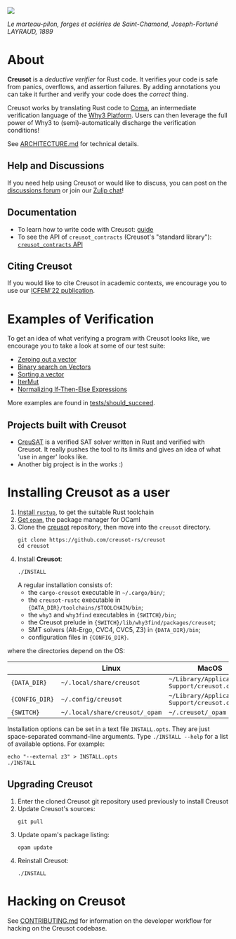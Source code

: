 ![](/static/marteau.jpg)

*Le marteau-pilon, forges et aciéries de Saint-Chamond, Joseph-Fortuné LAYRAUD, 1889*

# About

**Creusot** is a *deductive verifier* for Rust code. It verifies your code is safe from panics, overflows, and assertion failures. By adding annotations you can take it further and verify your code does the *correct* thing.

Creusot works by translating Rust code to [Coma](https://coma.paulpatault.fr/), an intermediate verification language of the [Why3 Platform](https://www.why3.org). Users can then leverage the full power of Why3 to (semi)-automatically discharge the verification conditions!

See [ARCHITECTURE.md](ARCHITECTURE.md) for technical details.

## Help and Discussions

If you need help using Creusot or would like to discuss, you can post on the [discussions forum](https://github.com/creusot-rs/creusot/discussions) or join our [Zulip chat](https://why3.zulipchat.com/#narrow/stream/341707-creusot)!

## Documentation

- To learn how to write code with Creusot: [guide](https://creusot-rs.github.io/creusot/guide)
- To see the API of `creusot_contracts` (Creusot's "standard library"): [`creusot_contracts` API](https://creusot-rs.github.io/creusot/doc/creusot_contracts)

## Citing Creusot

If you would like to cite Creusot in academic contexts, we encourage you to use our [ICFEM'22 publication](https://hal.inria.fr/hal-03737878/file/main.pdf).

# Examples of Verification

To get an idea of what verifying a program with Creusot looks like, we encourage you to take a look at some of our test suite:

- [Zeroing out a vector](tests/should_succeed/vector/01.rs)
- [Binary search on Vectors](tests/should_succeed/vector/04_binary_search.rs)
- [Sorting a vector](tests/should_succeed/vector/02_gnome.rs)
- [IterMut](tests/should_succeed/iterators/02_iter_mut.rs)
- [Normalizing If-Then-Else Expressions](tests/should_succeed/ite_normalize.rs)

More examples are found in [tests/should_succeed](tests/should_succeed).

## Projects built with Creusot

- [CreuSAT](https://github.com/sarsko/creusat) is a verified SAT solver written in Rust and verified with Creusot. It really pushes the tool to its limits and gives an idea of what 'use in anger' looks like.
- Another big project is in the works :)

# Installing Creusot as a user

1. [Install `rustup`](https://www.rust-lang.org/tools/install), to get the suitable Rust toolchain
2. [Get `opam`](https://opam.ocaml.org/doc/Install.html), the package manager for OCaml
3. Clone the [creusot](https://github.com/creusot-rs/creusot/) repository,
   then move into the `creusot` directory.
    ```
    git clone https://github.com/creusot-rs/creusot
    cd creusot
    ```
4. Install **Creusot**:
   ```
   ./INSTALL
   ```
   A regular installation consists of:
   - the `cargo-creusot` executable in `~/.cargo/bin/`;
   - the `creusot-rustc` executable in `{DATA_DIR}/toolchains/$TOOLCHAIN/bin`;
   - the `why3` and `why3find` executables in `{SWITCH}/bin`;
   - the Creusot prelude in `{SWITCH}/lib/why3find/packages/creusot`;
   - SMT solvers (Alt-Ergo, CVC4, CVC5, Z3) in `{DATA_DIR}/bin`;
   - configuration files in `{CONFIG_DIR}`.

where the directories depend on the OS:

| | Linux | MacOS |
|-|-|-|
| `{DATA_DIR}` | `~/.local/share/creusot` | `~/Library/Application Support/creusot.creusot` |
| `{CONFIG_DIR}` | `~/.config/creusot` | `~/Library/Application Support/creusot.creusot` |
| `{SWITCH}` | `~/.local/share/creusot/_opam` | `~/.creusot/_opam` |

Installation options can be set in a text file `INSTALL.opts`.
They are just space-separated command-line arguments.
Type `./INSTALL --help` for a list of available options.
For example:

```
echo "--external z3" > INSTALL.opts
./INSTALL
```

## Upgrading Creusot

1. Enter the cloned Creusot git repository used previously to install Creusot
2. Update Creusot's sources:
   ```
   git pull
   ```
3. Update opam's package listing:
   ```
   opam update
   ```
4. Reinstall Creusot:
   ```
   ./INSTALL
   ```

# Hacking on Creusot

See [CONTRIBUTING.md](CONTRIBUTING.md) for information on the developer workflow for
hacking on the Creusot codebase.
